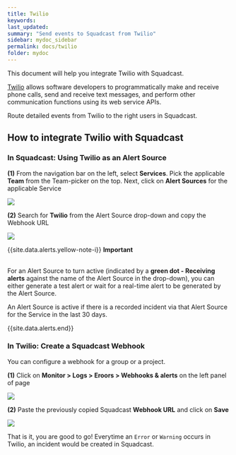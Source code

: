 ```yaml
---
title: Twilio
keywords: 
last_updated: 
summary: "Send events to Squadcast from Twilio"
sidebar: mydoc_sidebar
permalink: docs/twilio
folder: mydoc
---
```


This document will help you integrate Twilio with Squadcast.

[Twilio](https://twilio.com/) allows software developers to programmatically make and receive phone calls, send and receive text messages, and perform other communication functions using its web service APIs.

Route detailed events from Twilio to the right users in Squadcast.

## How to integrate Twilio with Squadcast

### In Squadcast: Using Twilio as an Alert Source

**(1)** From the navigation bar on the left, select **Services**. Pick the applicable **Team** from the Team-picker on the top. Next, click on **Alert Sources** for the applicable Service

![](images/alert_source_1.png)

**(2)** Search for **Twilio** from the Alert Source drop-down and copy the Webhook URL 

![](images/twilio_1.png)

{{site.data.alerts.yellow-note-i}}
<b>Important</b><br/><br/>
<p>For an Alert Source to turn active (indicated by a <b>green dot - Receiving alerts</b> against the name of the Alert Source in the drop-down), you can either generate a test alert or wait for a real-time alert to be generated by the Alert Source.</p>
<p>An Alert Source is active if there is a recorded incident via that Alert Source for the Service in the last 30 days.</p>
{{site.data.alerts.end}}

### In Twilio: Create a Squadcast Webhook

You can configure a webhook for a group or a project.

**(1)** Click on **Monitor > Logs > Eroors > Webhooks & alerts** on the left panel of page

![](images/twilio_2.png)

**(2)** Paste the previously copied Squadcast **Webhook URL** and click on **Save**

![](images/twilio_3.png)

That is it, you are good to go! Everytime an `Error` or `Warning` occurs in Twilio, an incident would be created in Squadcast.